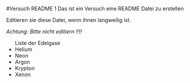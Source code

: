 #Versuch README 1
Das ist ein Versuch eine README  Datei zu erstellen

Editieren sie diese Datei, wenn ihnen langweilig ist.

*Achtung: Bitte nicht editiern !!!!*

<ul>
Liste der Edelgase
<li>Helium</li>
<li>Neon</li>
<li>Argon</li>
<li>Krypton</li>
<li>Xenon</li>
</ul>
  
